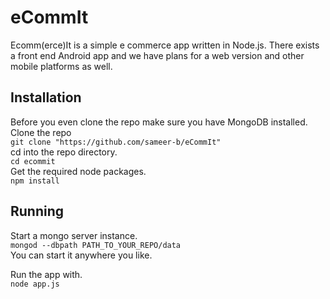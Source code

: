 # eCommIt #
Ecomm(erce)It is a simple e commerce app written in Node.js.
There exists a front end Android app and we have plans for a web version and other mobile platforms as well. 

## Installation ##
Before you even clone the repo make sure you have MongoDB installed.  
Clone the repo   
 `git clone "https://github.com/sameer-b/eCommIt"`  
cd into the repo directory.  
 `cd ecommit`   
Get the required node packages.  
`npm install `
## Running ## 
Start a mongo server instance.  
`mongod --dbpath PATH_TO_YOUR_REPO/data`  
You can start it anywhere you like.  

Run the app with.  
`node app.js`
